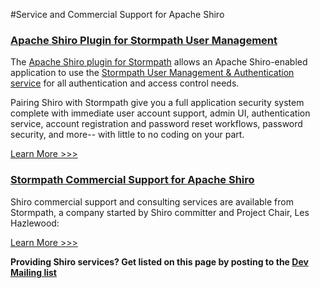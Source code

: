 <a name="CommercialSupport-CommercialSupportandConsultingforApacheShiro"></a>
#Service and Commercial Support for Apache Shiro


### [Apache Shiro Plugin for Stormpath User Management](https://www.stormpath.com "Stormpath User Management")

The [Apache Shiro plugin for Stormpath](https://github.com/stormpath/stormpath-shiro/wiki) allows an Apache Shiro-enabled application to use the [Stormpath User Management & Authentication service](https://www.stormpath.com) for all authentication and access control needs.

Pairing Shiro with Stormpath give you a full application security system complete with immediate user account support, admin UI, authentication service, account registration and password reset workflows, password security, and more-- with little to no coding on your part.

[Learn More >>>](https://github.com/stormpath/stormpath-shiro/wiki "Apache Shiro plugin for Stormpath")

### [Stormpath Commercial Support for Apache Shiro](https://www.stormpath.com/apache-shiro-support "Stormpath Support for Apache Shiro")

Shiro commercial support and consulting services are available from Stormpath, a company started by Shiro committer and Project Chair, Les Hazlewood:

[Learn More >>>](https://www.stormpath.com/apache-shiro-support "Stormpath Support for Apache Shiro")

**Providing Shiro services? Get listed on this page by posting to the [Dev Mailing list](mailing-lists.html "Shiro Mailing Lists")**
<input type="hidden" id="ghEditPage" value="commercial-support.md"></input>
